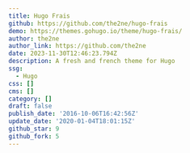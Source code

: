 ```yaml
---
title: Hugo Frais
github: https://github.com/the2ne/hugo-frais
demo: https://themes.gohugo.io/theme/hugo-frais/
author: the2ne
author_link: https://github.com/the2ne
date: 2023-11-30T12:46:23.794Z
description: A fresh and french theme for Hugo
ssg:
  - Hugo
css: []
cms: []
category: []
draft: false
publish_date: '2016-10-06T16:42:56Z'
update_date: '2020-01-04T18:01:15Z'
github_star: 9
github_fork: 5
---
```

